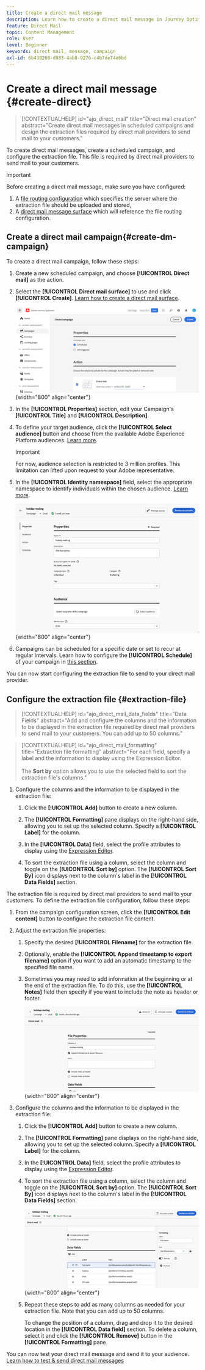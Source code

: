```yaml
---
title: Create a direct mail message
description: Learn how to create a direct mail message in Journey Optimizer
feature: Direct Mail
topic: Content Management
role: User
level: Beginner
keywords: direct mail, message, campaign
exl-id: 6b438268-d983-4ab8-9276-c4b7de74e6bd
---
```

# Create a direct mail message {#create-direct}

>[!CONTEXTUALHELP]
>id="ajo_direct_mail"
>title="Direct mail creation"
>abstract="Create direct mail messages in scheduled campaigns and design the extraction files required by direct mail providers to send mail to your customers."

To create direct mail messages, create a scheduled campaign, and configure the extraction file. This file is required by direct mail providers to send mail to your customers.

>[!IMPORTANT]
>
>Before creating a direct mail message, make sure you have configured:
>
>1. A [file routing configuration](../direct-mail/direct-mail-configuration.md#file-routing-configuration) which specifies the server where the extraction file should be uploaded and stored,
>1. A [direct mail message surface](../direct-mail/direct-mail-configuration.md#direct-mail-surface) which will reference the file routing configuration.


## Create a direct mail campaign{#create-dm-campaign}

To create a direct mail campaign, follow these steps:

1. Create a new scheduled campaign, and choose **[!UICONTROL Direct mail]** as the action.

1. Select the **[!UICONTROL Direct mail surface]** to use and click **[!UICONTROL Create]**. [Learn how to create a direct mail surface](direct-mail-configuration.md#direct-mail-surface).

   ![](assets/direct-mail-campaign.png){width="800" align="center"}

1. In the **[!UICONTROL Properties]** section, edit your Campaign's **[!UICONTROL Title]** and **[!UICONTROL Description]**.

1. To define your target audience, click the **[!UICONTROL Select audience]** button and choose from the available Adobe Experience Platform audiences. [Learn more](../audience/about-audiences.md).

   >[!IMPORTANT]
   >
   >For now, audience selection is restricted to 3 million profiles. This limitation can lifted upon request to your Adobe representative.

1. In the **[!UICONTROL Identity namespace]** field, select the appropriate namespace to identify individuals within the chosen audience. [Learn more](../event/about-creating.md#select-the-namespace).

   ![](assets/direct-mail-campaign-properties.png){width="800" align="center"}

1. Campaigns can be scheduled for a specific date or set to recur at regular intervals. Learn how to configure the **[!UICONTROL Schedule]** of your campaign in [this section](../campaigns/create-campaign.md#schedule). 
    
You can now start configuring the extraction file to send to your direct mail provider.

## Configure the extraction file {#extraction-file}

>[!CONTEXTUALHELP]
>id="ajo_direct_mail_data_fields"
>title="Data Fields"
>abstract="Add and configure the columns and the information to be displayed in the extraction file required by direct mail providers to send mail to your customers. You can add up to 50 columns."

>[!CONTEXTUALHELP]
>id="ajo_direct_mail_formatting"
>title="Extraction file formatting"
>abstract="For each field, specify a label and the information to display using the Expression Editor. <br/><br/> The <b>Sort by</b> option allows you to use the selected field to sort the extraction file's columns."

1. Configure the columns and the information to be displayed in the extraction file:

   1. Click the **[!UICONTROL Add]** button to create a new column.

   1. The **[!UICONTROL Formatting]** pane displays on the right-hand side, allowing you to set up the selected column. Specify a **[!UICONTROL Label]** for the column.
   
   1. In the **[!UICONTROL Data]** field, select the profile attributes to display using the [Expression Editor](../personalization/personalization-build-expressions.md).

   1. To sort the extraction file using a column, select the column and toggle on the **[!UICONTROL Sort by]** option. The **[!UICONTROL Sort By]** icon displays next to the column's label in the **[!UICONTROL Data Fields]** section.







The extraction file is required by direct mail providers to send mail to your customers. To define the extraction file configuration, follow these steps:

1. From the campaign configuration screen, click the **[!UICONTROL Edit content]** button to configure the extraction file content.

1. Adjust the extraction file properties:

   1. Specify the desired **[!UICONTROL Filename]** for the extraction file.
   
   1. Optionally, enable the **[!UICONTROL Append timestamp to export filename]** option if you want to add an automatic timestamp to the specified file name.

   1. Sometimes you may need to add information at the beginning or at the end of the extraction file. To do this, use the **[!UICONTROL Notes]** field then specify if you want to include the note as header or footer.

      ![](assets/direct-mail-properties.png){width="800" align="center"}

1. Configure the columns and the information to be displayed in the extraction file:

   1. Click the **[!UICONTROL Add]** button to create a new column.

   1. The **[!UICONTROL Formatting]** pane displays on the right-hand side, allowing you to set up the selected column. Specify a **[!UICONTROL Label]** for the column.
   
   1. In the **[!UICONTROL Data]** field, select the profile attributes to display using the [Expression Editor](../personalization/personalization-build-expressions.md).

   1. To sort the extraction file using a column, select the column and toggle on the **[!UICONTROL Sort by]** option. The **[!UICONTROL Sort By]** icon displays next to the column's label in the **[!UICONTROL Data Fields]** section.

      ![](assets/direct-mail-content.png){width="800" align="center"}

   1. Repeat these steps to add as many columns as needed for your extraction file. Note that you can add up to 50 columns.

      To change the position of a column, drag and drop it to the desired location in the **[!UICONTROL Data field]** section. To delete a column, select it and click the **[!UICONTROL Remove]** button in the **[!UICONTROL Formatting]** pane.

You can now test your direct mail message and send it to your audience. [Learn how to test & send direct mail messages](test-send-direct-mail.md)
